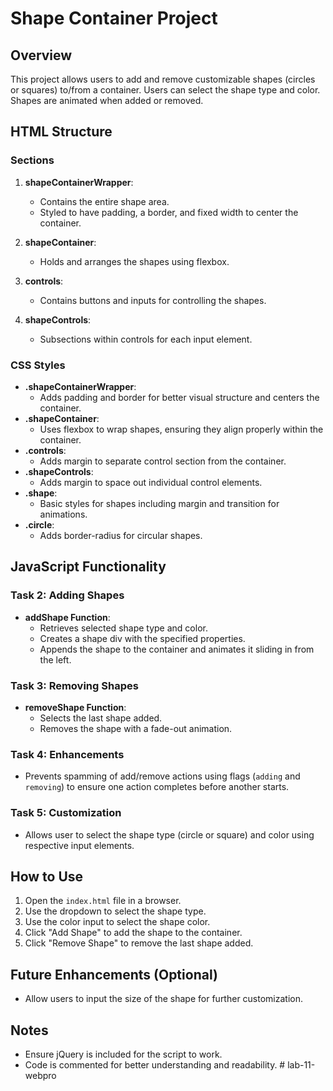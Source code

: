 # Shape Container Project

## Overview

This project allows users to add and remove customizable shapes (circles or squares) to/from a container. Users can select the shape type and color. Shapes are animated when added or removed.

## HTML Structure

### Sections

1. **shapeContainerWrapper**:
    - Contains the entire shape area.
    - Styled to have padding, a border, and fixed width to center the container.

2. **shapeContainer**:
    - Holds and arranges the shapes using flexbox.

3. **controls**:
    - Contains buttons and inputs for controlling the shapes.

4. **shapeControls**:
    - Subsections within controls for each input element.

### CSS Styles

- **.shapeContainerWrapper**:
    - Adds padding and border for better visual structure and centers the container.
- **.shapeContainer**:
    - Uses flexbox to wrap shapes, ensuring they align properly within the container.
- **.controls**:
    - Adds margin to separate control section from the container.
- **.shapeControls**:
    - Adds margin to space out individual control elements.
- **.shape**:
    - Basic styles for shapes including margin and transition for animations.
- **.circle**:
    - Adds border-radius for circular shapes.

## JavaScript Functionality

### Task 2: Adding Shapes

- **addShape Function**:
    - Retrieves selected shape type and color.
    - Creates a shape div with the specified properties.
    - Appends the shape to the container and animates it sliding in from the left.

### Task 3: Removing Shapes

- **removeShape Function**:
    - Selects the last shape added.
    - Removes the shape with a fade-out animation.

### Task 4: Enhancements

- Prevents spamming of add/remove actions using flags (`adding` and `removing`) to ensure one action completes before another starts.

### Task 5: Customization

- Allows user to select the shape type (circle or square) and color using respective input elements.

## How to Use

1. Open the `index.html` file in a browser.
2. Use the dropdown to select the shape type.
3. Use the color input to select the shape color.
4. Click "Add Shape" to add the shape to the container.
5. Click "Remove Shape" to remove the last shape added.

## Future Enhancements (Optional)

- Allow users to input the size of the shape for further customization.

## Notes

- Ensure jQuery is included for the script to work.
- Code is commented for better understanding and readability.
#   l a b - 1 1 - w e b p r o  
 